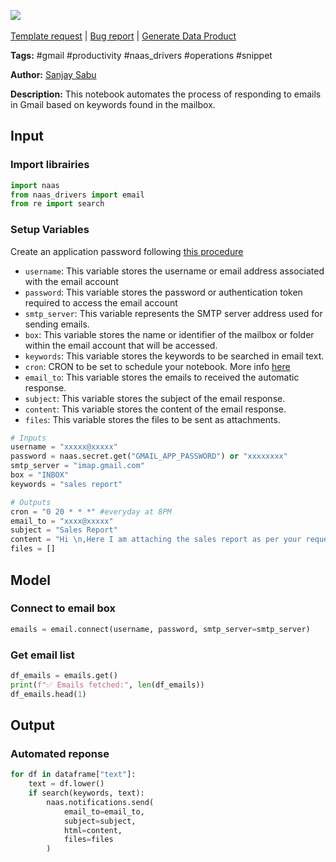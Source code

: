 <a href="https://app.naas.ai/user-redirect/naas/downloader?url=https://raw.githubusercontent.com/jupyter-naas/awesome-notebooks/master/Gmail/Gmail_Automate_response_from_keywords_in_mailbox.ipynb" target="_parent"><img src="https://naasai-public.s3.eu-west-3.amazonaws.com/open_in_naas.svg"/></a><br><br><a href="https://github.com/jupyter-naas/awesome-notebooks/issues/new?assignees=&labels=&template=template-request.md&title=Tool+-+Action+of+the+notebook+">Template request</a> | <a href="https://github.com/jupyter-naas/awesome-notebooks/issues/new?assignees=&labels=bug&template=bug_report.md&title=Gmail+-+Automate+response+from+keywords+in+mailbox:+Error+short+description">Bug report</a> | <a href="https://app.naas.ai/user-redirect/naas/downloader?url=https://raw.githubusercontent.com/jupyter-naas/awesome-notebooks/master/Naas/Naas_Start_data_product.ipynb" target="_parent">Generate Data Product</a>

**Tags:** #gmail #productivity #naas_drivers #operations #snippet

**Author:** [Sanjay Sabu](https://www.linkedin.com/in/sanjay-sabu-4205/)

**Description:** This notebook automates the process of responding to emails in Gmail based on keywords found in the mailbox.

## Input

### Import librairies


```python
import naas
from naas_drivers import email
from re import search
```

### Setup Variables
Create an application password following [this procedure](https://support.google.com/mail/answer/185833?hl=en)
- `username`: This variable stores the username or email address associated with the email account
- `password`: This variable stores the password or authentication token required to access the email account
- `smtp_server`: This variable represents the SMTP server address used for sending emails.
- `box`: This variable stores the name or identifier of the mailbox or folder within the email account that will be accessed.
- `keywords`: This variable stores the keywords to be searched in email text.
- `cron`: CRON to be set to schedule your notebook. More info [here](https://crontab.guru/)
- `email_to`: This variable stores the emails to received the automatic response.
- `subject`: This variable stores the subject of the email response.
- `content`: This variable stores the content of the email response.
- `files`: This variable stores the files to be sent as attachments.


```python
# Inputs
username = "xxxxx@xxxxx"
password = naas.secret.get("GMAIL_APP_PASSWORD") or "xxxxxxxx"
smtp_server = "imap.gmail.com"
box = "INBOX"
keywords = "sales report"

# Outputs
cron = "0 20 * * *" #everyday at 8PM
email_to = "xxxx@xxxxx"
subject = "Sales Report"
content = "Hi \n,Here I am attaching the sales report as per your request\n.With Regards\n,NAAS Team"
files = []
```

## Model

### Connect to email box


```python
emails = email.connect(username, password, smtp_server=smtp_server)
```

### Get email list


```python
df_emails = emails.get()
print(f"✅ Emails fetched:", len(df_emails))
df_emails.head(1)
```

## Output

### Automated reponse


```python
for df in dataframe["text"]:
    text = df.lower()
    if search(keywords, text):
        naas.notifications.send(
            email_to=email_to,
            subject=subject,
            html=content,
            files=files
        )
```
